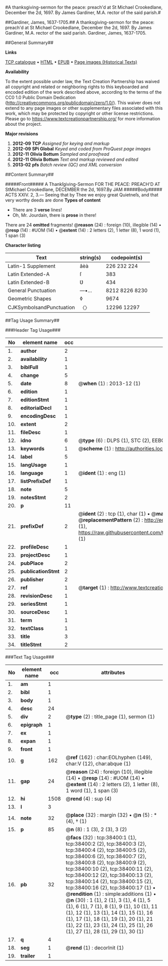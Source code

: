 #A thanksgiving-sermon for the peace: preach'd at St Michael Crookedlane, December the 2d, 1697. By James Gardiner, M.A. rector of the said parish.#

##Gardiner, James, 1637-1705.##
A thanksgiving-sermon for the peace: preach'd at St Michael Crookedlane, December the 2d, 1697. By James Gardiner, M.A. rector of the said parish.
Gardiner, James, 1637-1705.

##General Summary##

**Links**

[TCP catalogue](http://www.ota.ox.ac.uk/tcp/)  • 
[HTML](http://tei.it.ox.ac.uk/tcp/Texts-HTML/free/A42/A42369.html)  • 
[EPUB](http://tei.it.ox.ac.uk/tcp/Texts-EPUB/free/A42/A42369.epub) • 
[Page images (Historical Texts)](https://historicaltexts.jisc.ac.uk/eebo-99833922e)

**Availability**

To the extent possible under law, the Text Creation Partnership has waived all copyright and related or neighboring rights to this keyboarded and encoded edition of the work described above, according to the terms of the CC0 1.0 Public Domain Dedication (http://creativecommons.org/publicdomain/zero/1.0/). This waiver does not extend to any page images or other supplementary files associated with this work, which may be protected by copyright or other license restrictions. Please go to https://www.textcreationpartnership.org/ for more information about the project.

**Major revisions**

1. __2012-09__ __TCP__ *Assigned for keying and markup*
1. __2012-09__ __SPi Global__ *Keyed and coded from ProQuest page images*
1. __2012-11__ __Olivia Bottum__ *Sampled and proofread*
1. __2012-11__ __Olivia Bottum__ *Text and markup reviewed and edited*
1. __2013-02__ __pfs__ *Batch review (QC) and XML conversion*

##Content Summary##

#####Front#####
A Thankſgiving-Sermon FOR THE PEACE: PREACH'D AT StMichael Crookedlane, DECEMBER the 2d, 1697.By JAM
#####Body#####
ACTS XXIV. 2, 3.— Seeing that by Thee we enjoy great Quietneſs, and that very worthy deeds are done 
**Types of content**

  * There are 3 **verse** lines!
  * Oh, Mr. Jourdain, there is **prose** in there!

There are 24 **omitted** fragments! 
 @__reason__ (24) : foreign (10), illegible (14)  •  @__resp__ (14) : #UOM (14)  •  @__extent__ (14) : 2 letters (2), 1 letter (8), 1 word (1), 1 span (3)

**Character listing**


|Text|string(s)|codepoint(s)|
|---|---|---|
|Latin-1 Supplement|âèà|226 232 224|
|Latin Extended-A|ſ|383|
|Latin Extended-B|Ʋ|434|
|General Punctuation|—•…|8212 8226 8230|
|Geometric Shapes|◊|9674|
|CJKSymbolsandPunctuation|〈〉|12296 12297|

##Tag Usage Summary##

###Header Tag Usage###

|No|element name|occ|attributes|
|---|---|---|---|
|1.|__author__|2||
|2.|__availability__|1||
|3.|__biblFull__|1||
|4.|__change__|5||
|5.|__date__|8| @__when__ (1) : 2013-12 (1)|
|6.|__edition__|1||
|7.|__editionStmt__|1||
|8.|__editorialDecl__|1||
|9.|__encodingDesc__|1||
|10.|__extent__|2||
|11.|__fileDesc__|1||
|12.|__idno__|6| @__type__ (6) : DLPS (1), STC (2), EEBO-CITATION (1), PROQUEST (1), VID (1)|
|13.|__keywords__|1| @__scheme__ (1) : http://authorities.loc.gov/ (1)|
|14.|__label__|5||
|15.|__langUsage__|1||
|16.|__language__|1| @__ident__ (1) : eng (1)|
|17.|__listPrefixDef__|1||
|18.|__note__|5||
|19.|__notesStmt__|2||
|20.|__p__|11||
|21.|__prefixDef__|2| @__ident__ (2) : tcp (1), char (1)  •  @__matchPattern__ (2) : ([0-9\-]+):([0-9IVX]+) (1), (.+) (1)  •  @__replacementPattern__ (2) : http://eebo.chadwyck.com/downloadtiff?vid=$1&page=$2 (1), https://raw.githubusercontent.com/textcreationpartnership/Texts/master/tcpchars.xml#$1 (1)|
|22.|__profileDesc__|1||
|23.|__projectDesc__|1||
|24.|__pubPlace__|2||
|25.|__publicationStmt__|2||
|26.|__publisher__|2||
|27.|__ref__|1| @__target__ (1) : http://www.textcreationpartnership.org/docs/. (1)|
|28.|__revisionDesc__|1||
|29.|__seriesStmt__|1||
|30.|__sourceDesc__|1||
|31.|__term__|1||
|32.|__textClass__|1||
|33.|__title__|3||
|34.|__titleStmt__|2||


###Text Tag Usage###

|No|element name|occ|attributes|
|---|---|---|---|
|1.|__am__|1||
|2.|__bibl__|1||
|3.|__body__|1||
|4.|__desc__|24||
|5.|__div__|2| @__type__ (2) : title_page (1), sermon (1)|
|6.|__epigraph__|1||
|7.|__ex__|1||
|8.|__expan__|1||
|9.|__front__|1||
|10.|__g__|162| @__ref__ (162) : char:EOLhyphen (149), char:V (12), char:abque (1)|
|11.|__gap__|24| @__reason__ (24) : foreign (10), illegible (14)  •  @__resp__ (14) : #UOM (14)  •  @__extent__ (14) : 2 letters (2), 1 letter (8), 1 word (1), 1 span (3)|
|12.|__hi__|1508| @__rend__ (4) : sup (4)|
|13.|__l__|3||
|14.|__note__|32| @__place__ (32) : margin (32)  •  @__n__ (5) : * (4), † (1)|
|15.|__p__|85| @__n__ (8) : 1 (3), 2 (3), 3 (2)|
|16.|__pb__|32| @__facs__ (32) : tcp:38400:1 (1), tcp:38400:2 (2), tcp:38400:3 (2), tcp:38400:4 (2), tcp:38400:5 (2), tcp:38400:6 (2), tcp:38400:7 (2), tcp:38400:8 (2), tcp:38400:9 (2), tcp:38400:10 (2), tcp:38400:11 (2), tcp:38400:12 (2), tcp:38400:13 (2), tcp:38400:14 (2), tcp:38400:15 (2), tcp:38400:16 (2), tcp:38400:17 (1)  •  @__rendition__ (1) : simple:additions (1)  •  @__n__ (30) : 1 (1), 2 (1), 3 (1), 4 (1), 5 (1), 6 (1), 7 (1), 8 (1), 9 (1), 10 (1), 11 (1), 12 (1), 13 (1), 14 (1), 15 (1), 16 (1), 17 (1), 18 (1), 19 (1), 20 (1), 21 (1), 22 (1), 23 (1), 24 (1), 25 (1), 26 (1), 27 (1), 28 (1), 29 (1), 30 (1)|
|17.|__q__|4||
|18.|__seg__|1| @__rend__ (1) : decorInit (1)|
|19.|__trailer__|1||
